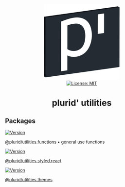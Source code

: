 <p align="center">
    <img src="https://raw.githubusercontent.com/plurid/plurid/master/about/identity/plurid-p-logo.png" height="250px">
    <br />
    <a target="_blank" href="https://github.com/plurid/utilities/blob/master/LICENSE">
        <img src="https://img.shields.io/badge/license-MIT-blue.svg?colorB=1380C3&style=for-the-badge" alt="License: MIT">
    </a>
</p>


<h1 align="center">
    plurid' utilities
</h1>



## Packages

<a target="_blank" href="https://www.npmjs.com/package/@plurid/utilities.functions">
    <img src="https://img.shields.io/npm/v/@plurid/utilities.functions.svg?logo=npm&colorB=1380C3&style=for-the-badge" alt="Version">
</a>

[@plurid/utilities.functions][utilities.functions] • general use functions

[utilities.functions]: https://github.com/plurid/utilities/tree/master/metapackages/functions



<a target="_blank" href="https://www.npmjs.com/package/@plurid/utilities.styled.react">
    <img src="https://img.shields.io/npm/v/@plurid/utilities.styled.react.svg?logo=npm&colorB=1380C3&style=for-the-badge" alt="Version">
</a>

[@plurid/utilities.styled.react][utilities.styled.react]

[utilities.styled.react]: https://github.com/plurid/utilities/tree/master/metapackages/styled/react



<a target="_blank" href="https://www.npmjs.com/package/@plurid/utilities.themes">
    <img src="https://img.shields.io/npm/v/@plurid/utilities.themes.svg?logo=npm&colorB=1380C3&style=for-the-badge" alt="Version">
</a>

[@plurid/utilities.themes][utilities.themes]

[utilities.themes]: https://github.com/plurid/utilities/tree/master/metapackages/themes
